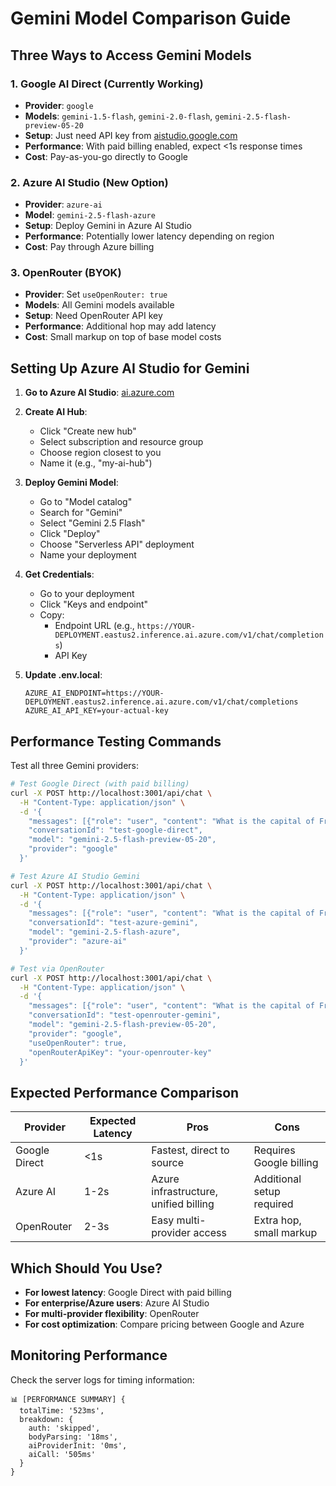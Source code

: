 # Gemini Model Comparison Guide

## Three Ways to Access Gemini Models

### 1. Google AI Direct (Currently Working)
- **Provider**: `google`
- **Models**: `gemini-1.5-flash`, `gemini-2.0-flash`, `gemini-2.5-flash-preview-05-20`
- **Setup**: Just need API key from [aistudio.google.com](https://aistudio.google.com)
- **Performance**: With paid billing enabled, expect <1s response times
- **Cost**: Pay-as-you-go directly to Google

### 2. Azure AI Studio (New Option)
- **Provider**: `azure-ai`
- **Model**: `gemini-2.5-flash-azure`
- **Setup**: Deploy Gemini in Azure AI Studio
- **Performance**: Potentially lower latency depending on region
- **Cost**: Pay through Azure billing

### 3. OpenRouter (BYOK)
- **Provider**: Set `useOpenRouter: true`
- **Models**: All Gemini models available
- **Setup**: Need OpenRouter API key
- **Performance**: Additional hop may add latency
- **Cost**: Small markup on top of base model costs

## Setting Up Azure AI Studio for Gemini

1. **Go to Azure AI Studio**: [ai.azure.com](https://ai.azure.com)

2. **Create AI Hub**:
   - Click "Create new hub"
   - Select subscription and resource group
   - Choose region closest to you
   - Name it (e.g., "my-ai-hub")

3. **Deploy Gemini Model**:
   - Go to "Model catalog"
   - Search for "Gemini"
   - Select "Gemini 2.5 Flash" 
   - Click "Deploy"
   - Choose "Serverless API" deployment
   - Name your deployment

4. **Get Credentials**:
   - Go to your deployment
   - Click "Keys and endpoint"
   - Copy:
     - Endpoint URL (e.g., `https://YOUR-DEPLOYMENT.eastus2.inference.ai.azure.com/v1/chat/completions`)
     - API Key

5. **Update .env.local**:
   ```env
   AZURE_AI_ENDPOINT=https://YOUR-DEPLOYMENT.eastus2.inference.ai.azure.com/v1/chat/completions
   AZURE_AI_API_KEY=your-actual-key
   ```

## Performance Testing Commands

Test all three Gemini providers:

```bash
# Test Google Direct (with paid billing)
curl -X POST http://localhost:3001/api/chat \
  -H "Content-Type: application/json" \
  -d '{
    "messages": [{"role": "user", "content": "What is the capital of France?"}],
    "conversationId": "test-google-direct",
    "model": "gemini-2.5-flash-preview-05-20",
    "provider": "google"
  }'

# Test Azure AI Studio Gemini
curl -X POST http://localhost:3001/api/chat \
  -H "Content-Type: application/json" \
  -d '{
    "messages": [{"role": "user", "content": "What is the capital of France?"}],
    "conversationId": "test-azure-gemini",
    "model": "gemini-2.5-flash-azure",
    "provider": "azure-ai"
  }'

# Test via OpenRouter
curl -X POST http://localhost:3001/api/chat \
  -H "Content-Type: application/json" \
  -d '{
    "messages": [{"role": "user", "content": "What is the capital of France?"}],
    "conversationId": "test-openrouter-gemini",
    "model": "gemini-2.5-flash-preview-05-20",
    "provider": "google",
    "useOpenRouter": true,
    "openRouterApiKey": "your-openrouter-key"
  }'
```

## Expected Performance Comparison

| Provider | Expected Latency | Pros | Cons |
|----------|-----------------|------|------|
| Google Direct | <1s | Fastest, direct to source | Requires Google billing |
| Azure AI | 1-2s | Azure infrastructure, unified billing | Additional setup required |
| OpenRouter | 2-3s | Easy multi-provider access | Extra hop, small markup |

## Which Should You Use?

- **For lowest latency**: Google Direct with paid billing
- **For enterprise/Azure users**: Azure AI Studio
- **For multi-provider flexibility**: OpenRouter
- **For cost optimization**: Compare pricing between Google and Azure

## Monitoring Performance

Check the server logs for timing information:
```
📊 [PERFORMANCE SUMMARY] {
  totalTime: '523ms',
  breakdown: {
    auth: 'skipped',
    bodyParsing: '18ms',
    aiProviderInit: '0ms',
    aiCall: '505ms'
  }
}
```
